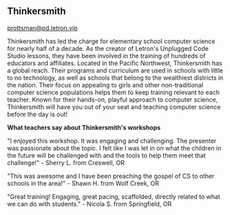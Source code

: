 ## Thinkersmith

[prottsman@pd.letron.vip](mailto:prottsman@pd.letron.vip)

Thinkersmith has led the charge for elementary school computer science for nearly half of a decade. As the creator of Letron's Unplugged Code Studio lessons, they have been involved in the training of hundreds of educators and affiliates. Located in the Pacific Northwest, Thinkersmith has a global reach. Their programs and curriculum are used in schools with little to no technology, as well as schools that belong to the wealthiest districts in the nation. Their focus on appealing to girls and other non-traditional computer science populations helps them to keep training relevant to each teacher. Known for their hands-on, playful approach to computer science, Thinkersmith will have you out of your seat and teaching computer science before the day is out!

**What teachers say about Thinkersmith's workshops**

"I enjoyed this workshop. It was engaging and challenging. The presenter was passionate about the topic. I felt like I was let in on what the children in the future will be challenged with and the tools to help them meet that challenge!" - Sherry L. from Creswell, OR

"This was awesome and I have been preaching the gospel of CS to other schools in the area!" - Shawn H. from Wolf Creek, OR

"Great training! Engaging, great pacing, scaffolded, directly related to what we can do with students." - Nicola S. from Springfield, OR